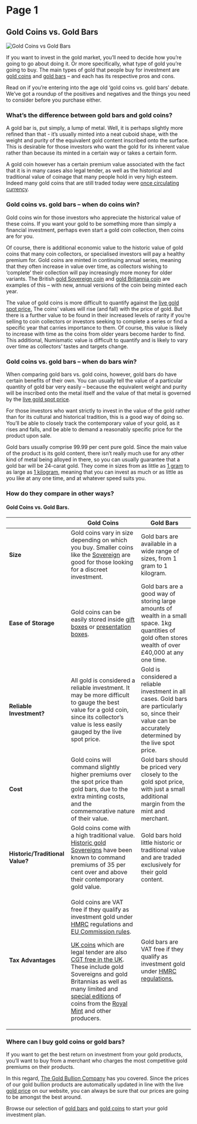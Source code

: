 # Page 1

## Gold Coins vs. Gold Bars

![Gold Coins vs Gold Bars](https://www.thegoldbullion.co.uk/uploads/images/tgb-coins-bars.jpg)

If you want to invest in the gold market, you’ll need to decide how you’re going to go about doing it. Or more specifically, what type of gold you’re going to buy. The main types of gold that people buy for investment are [gold coins](https://www.thegoldbullion.co.uk/buy-gold-coins/) and [gold bars](https://www.thegoldbullion.co.uk/buy-gold-bars/) – and each has its respective pros and cons.

Read on if you’re entering into the age old ‘gold coins vs. gold bars’ debate. We’ve got a roundup of the positives and negatives and the things you need to consider before you purchase either.

### **What’s the difference between gold bars and gold coins?**

A gold bar is, put simply, a lump of metal. Well, it is perhaps slightly more refined than that - it’s usually minted into a neat cuboid shape, with the weight and purity of the equivalent gold content inscribed onto the surface. This is desirable for those investors who want the gold for its inherent value rather than because its minted in a certain way or takes a certain form.

A gold coin however has a certain premium value associated with the fact that it is in many cases also legal tender, as well as the historical and traditional value of coinage that many people hold in very high esteem. Indeed many gold coins that are still traded today were [once circulating currency](https://www.thegoldbullion.co.uk/buy-gold-sovereigns/gold-sovereign-coin-queen-victoria-veiled-head/).

### **Gold coins vs. gold bars – when do coins win?**

Gold coins win for those investors who appreciate the historical value of these coins. If you want your gold to be something more than simply a financial investment, perhaps even start a gold coin collection, then coins are for you.

Of course, there is additional economic value to the historic value of gold coins that many coin collectors, or specialised investors will pay a healthy premium for. Gold coins are minted in continuing annual series, meaning that they often increase in value over time, as collectors wishing to ‘complete’ their collection will pay increasingly more money for older variants. The British [gold Sovereign coin](https://www.thegoldbullion.co.uk/buy-gold-sovereigns/) and [gold Britannia coin](https://www.thegoldbullion.co.uk/buy-gold-britannia-coins) are examples of this – with new, annual versions of the coin being minted each year.

The value of gold coins is more difficult to quantify against the [live gold spot price.](https://www.thegoldbullion.co.uk/bullion-price-charts/live-gold-prices/) The coins’ values will rise (and fall) with the price of gold. But there is a further value to be found in their increased levels of rarity if you’re selling to coin collectors or investors seeking to complete a series or find a specific year that carries importance to them. Of course, this value is likely to increase with time as the coins from older years become harder to find. This additional, Numismatic value is difficult to quantify and is likely to vary over time as collectors’ tastes and targets change.

### **Gold coins vs. gold bars – when do bars win?**

When comparing gold bars vs. gold coins, however, gold bars do have certain benefits of their own. You can usually tell the value of a particular quantity of gold bar very easily – because the equivalent weight and purity will be inscribed onto the metal itself and the value of that metal is governed by the [live gold spot price](https://www.thegoldbullion.co.uk/blog/what-is-the-spot-price-of-gold/).

For those investors who want strictly to invest in the value of the gold rather than for its cultural and historical tradition, this is a good way of doing so. You’ll be able to closely track the contemporary value of your gold, as it rises and falls, and be able to demand a reasonably specific price for the product upon sale.

Gold bars usually comprise 99.99 per cent pure gold. Since the main value of the product is its gold content, there isn’t really much use for any other kind of metal being alloyed in there, so you can usually guarantee that a gold bar will be 24-carat gold. They come in sizes from as little as [1 gram](https://www.thegoldbullion.co.uk/buy-gold-bars/buy-1-gram-gold-bars/) to as large as [1 kilogram](https://www.thegoldbullion.co.uk/buy-gold-bars/1kg-gold-bar/), meaning that you can invest as much or as little as you like at any one time, and at whatever speed suits you.

### **How do they compare in other ways?**

#### **Gold Coins vs. Gold Bars.**

|                                 | **Gold Coins**                                                                                                                                                                                                                                                                                                                                                                                                                                                                                                                                                                                                                                                                                                                                                                                                                                                                                                                                                                                                                                                  | **Gold Bars**                                                                                                                                                               |
| ------------------------------- | --------------------------------------------------------------------------------------------------------------------------------------------------------------------------------------------------------------------------------------------------------------------------------------------------------------------------------------------------------------------------------------------------------------------------------------------------------------------------------------------------------------------------------------------------------------------------------------------------------------------------------------------------------------------------------------------------------------------------------------------------------------------------------------------------------------------------------------------------------------------------------------------------------------------------------------------------------------------------------------------------------------------------------------------------------------- | --------------------------------------------------------------------------------------------------------------------------------------------------------------------------- |
| **Size**                        | Gold coins vary in size depending on which you buy. Smaller coins like the [Sovereign](https://www.thegoldbullion.co.uk/buy-gold-coins/buy-gold-sovereigns/) are good for those looking for a discreet investment.                                                                                                                                                                                                                                                                                                                                                                                                                                                                                                                                                                                                                                                                                                                                                                                                                                              | Gold bars are available in a wide range of sizes, from 1 gram to 1 kilogram.                                                                                                |
| **Ease of Storage**             | Gold coins can be easily stored inside [gift boxes](https://www.thegoldbullion.co.uk/safes-and-storage/luxury-gift-box-for-a-gold-britannia/) or [presentation boxes](https://www.thegoldbullion.co.uk/safes-and-storage/luxury-presentation-box-for-10-sovereigns/).                                                                                                                                                                                                                                                                                                                                                                                                                                                                                                                                                                                                                                                                                                                                                                                           | Gold bars are a good way of storing large amounts of wealth in a small space. 1kg quantities of gold often stores wealth of over £40,000 at any one time.                   |
| **Reliable Investment?**        | All gold is considered a reliable investment. It may be more difficult to gauge the best value for a gold coin, since its collector’s value is less easily gauged by the live spot price.                                                                                                                                                                                                                                                                                                                                                                                                                                                                                                                                                                                                                                                                                                                                                                                                                                                                       | Gold is considered a reliable investment in all cases. Gold bars are particularly so, since their value can be accurately determined by the live spot price.                |
| **Cost**                        | Gold coins will command slightly higher premiums over the spot price than gold bars, due to the extra minting costs, and the commemorative nature of their value.                                                                                                                                                                                                                                                                                                                                                                                                                                                                                                                                                                                                                                                                                                                                                                                                                                                                                               | Gold bars should be priced very closely to the gold spot price, with just a small additional margin from the mint and merchant.                                             |
| **Historic/Traditional Value?** | Gold coins come with a high traditional value. [Historic gold Sovereigns](https://www.thegoldbullion.co.uk/buy-gold-sovereigns/gold-sovereign-coin-queen-victoria-young-head/) have been known to command premiums of 35 per cent over and above their contemporary gold value.                                                                                                                                                                                                                                                                                                                                                                                                                                                                                                                                                                                                                                                                                                                                                                                 | Gold bars hold little historic or traditional value and are traded exclusively for their gold content.                                                                      |
| **Tax Advantages**              | <p>Gold coins are VAT free if they qualify as investment gold under<a href="https://assets.publishing.service.gov.uk/government/uploads/system/uploads/attachment_data/file/680667/Table_2_-_UK_list_of_additional_coins.pdf"> HMRC</a> regulations and <a href="https://assets.publishing.service.gov.uk/government/uploads/system/uploads/attachment_data/file/680666/Table_1_-_The_European_Commission_List.pdf">EU Commission rules</a>.</p><p><a href="https://www.thegoldbullion.co.uk/buy-gold-coins/buy-british-gold-coins/">UK coins</a> which are legal tender are also <a href="https://www.thegoldbullion.co.uk/why-buy-gold/">CGT free in the UK</a>. These include gold Sovereigns and  gold Britannias as well as many limited and <a href="https://www.thegoldbullion.co.uk/buy-gold-coins/buy-british-gold-coins/2020-1oz-white-lion-of-mortimer-gold-coin-queens-beast-collection/">special editions</a> of coins from the <a href="https://www.thegoldbullion.co.uk/gold-suppliers/royal-mint-gold/">Royal Mint</a> and other producers.</p> | Gold bars are VAT free if they qualify as investment gold under [HMRC regulations.](https://www.gov.uk/guidance/gold-acquisitions-imports-investments-and-vat-notice-70121) |

### **Where can I buy gold coins or gold bars?**

If you want to get the best return on investment from your gold products, you’ll want to buy from a merchant who charges the most competitive gold premiums on their products.

In this regard, [The Gold Bullion Company](https://www.thegoldbullion.co.uk) has you covered. Since the prices of our gold bullion products are automatically updated in line with the live [gold price](https://www.thegoldbullion.co.uk/bullion-price-charts/live-gold-prices/) on our website, you can always be sure that our prices are going to be amongst the best around.

Browse our selection of [gold bars](https://www.thegoldbullion.co.uk/buy-gold-bars/) and [gold coins](https://www.thegoldbullion.co.uk/buy-gold-coins/) to start your gold investment plan.
